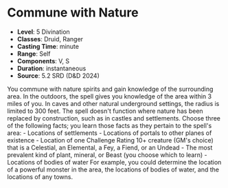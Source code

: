 # Commune with Nature

- **Level**: 5 Divination
- **Classes**: Druid, Ranger
- **Casting Time**: minute
- **Range**: Self
- **Components**: V, S
- **Duration**: instantaneous
- **Source**: 5.2 SRD (D&D 2024)

You commune with nature spirits and gain knowledge of the surrounding area. In the outdoors, the spell gives you knowledge of the area within 3 miles of you. In caves and other natural underground settings, the radius is limited to 300 feet. The spell doesn't function where nature has been replaced by construction, such as in castles and settlements. Choose three of the following facts; you learn those facts as they pertain to the spell's area: - Locations of settlements - Locations of portals to other planes of existence - Location of one Challenge Rating 10+ creature (GM's choice) that is a Celestial, an Elemental, a Fey, a Fiend, or an Undead - The most prevalent kind of plant, mineral, or Beast (you choose which to learn) - Locations of bodies of water For example, you could determine the location of a powerful monster in the area, the locations of bodies of water, and the locations of any towns.

